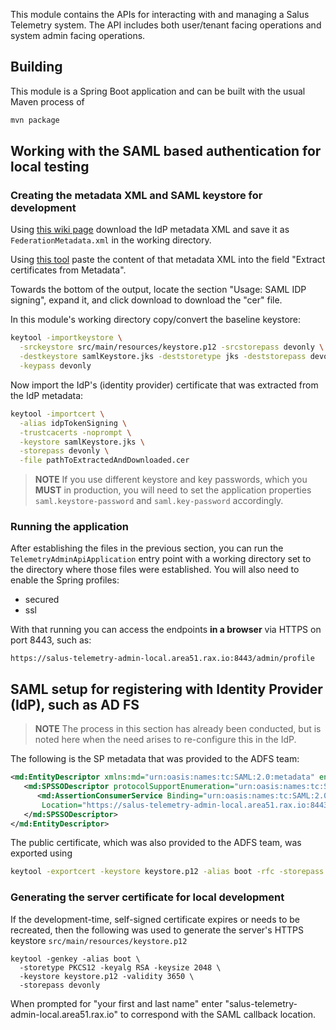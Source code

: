 
This module contains the APIs for interacting with and managing a Salus Telemetry system.
The API includes both user/tenant facing operations and system admin facing operations.

## Building

This module is a Spring Boot application and can be built with the usual Maven process of

```bash
mvn package
```

## Working with the SAML based authentication for local testing

### Creating the metadata XML and SAML keystore for development

Using [this wiki page](https://one.rackspace.com/display/GET/Integrating+Your+App+with+AD+FS)
download the IdP metadata XML and save it as `FederationMetadata.xml` in the working directory.

Using [this tool](https://www.rcfed.com/SAMLWSFed/MetadataCertificateExtract) paste the
content of that metadata XML into the field "Extract certificates from Metadata".

Towards the bottom of the output, locate the section "Usage: SAML IDP signing", expand it,
and click download to download the "cer" file.

In this module's working directory copy/convert the baseline keystore:

```bash
keytool -importkeystore \
  -srckeystore src/main/resources/keystore.p12 -srcstorepass devonly \
  -destkeystore samlKeystore.jks -deststoretype jks -deststorepass devonly \
  -keypass devonly
```

Now import the IdP's (identity provider) certificate that was extracted from the IdP metadata:
```bash
keytool -importcert \
  -alias idpTokenSigning \
  -trustcacerts -noprompt \
  -keystore samlKeystore.jks \
  -storepass devonly \
  -file pathToExtractedAndDownloaded.cer
```

> **NOTE** If you use different keystore and key passwords, which you **MUST** in production, you will 
> need to set the application properties `saml.keystore-password` and `saml.key-password` accordingly.

### Running the application

After establishing the files in the previous section, you can run the `TelemetryAdminApiApplication`
entry point with a working directory set to the directory where those files were established.
You will also need to enable the Spring profiles:

* secured
* ssl

With that running you can access the endpoints **in a browser** via HTTPS on port 8443, such as:

    https://salus-telemetry-admin-local.area51.rax.io:8443/admin/profile


## SAML setup for registering with Identity Provider (IdP), such as AD FS

> **NOTE** The process in this section has already been conducted, but is noted here when the 
> need arises to re-configure this in the IdP.

The following is the SP metadata that was provided to the ADFS team:

```xml
<md:EntityDescriptor xmlns:md="urn:oasis:names:tc:SAML:2.0:metadata" entityID="salus-telemetry-admin-local.area51.rax.io">
   <md:SPSSODescriptor protocolSupportEnumeration="urn:oasis:names:tc:SAML:2.0:protocol">
      <md:AssertionConsumerService Binding="urn:oasis:names:tc:SAML:2.0:bindings:HTTP-POST" 
       Location="https://salus-telemetry-admin-local.area51.rax.io:8443/saml/SSO" index="1" />
   </md:SPSSODescriptor>
</md:EntityDescriptor>
```

The public certificate, which was also provided to the ADFS team, was exported using

```bash
keytool -exportcert -keystore keystore.p12 -alias boot -rfc -storepass devonly
```

### Generating the server certificate for local development

If the development-time, self-signed certificate expires or needs to be recreated, then the 
following was used to generate the server's HTTPS keystore `src/main/resources/keystore.p12`

```
keytool -genkey -alias boot \
  -storetype PKCS12 -keyalg RSA -keysize 2048 \
  -keystore keystore.p12 -validity 3650 \
  -storepass devonly
```

When prompted for "your first and last name" enter "salus-telemetry-admin-local.area51.rax.io"
to correspond with the SAML callback location.
